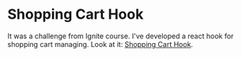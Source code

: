 # Shopping Cart Hook
It was a challenge from Ignite course. I've developed a react hook for shopping cart managing. Look at it: [Shopping Cart Hook](/src/hooks/useCart.tsx).
